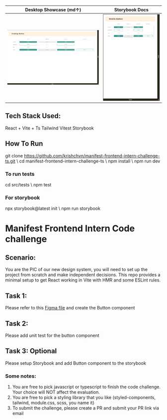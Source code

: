 | Desktop Showcase (md↑)          | Storybook Docs                      |
| ------------------------------- | ----------------------------------- |
| ![grid](/src/docs/DesktopButton.png) | ![storybook](/src/docs/MobileButton.png) |

## Tech Stack Used:

React + Vite + Ts Tailwind Vitest Storybook

## How To Run

git clone https://github.com/krishchvn/manifest-frontend-intern-challenge-ts.git \ cd manifest-frontend-intern-challenge-ts \ npm install \ npm run dev

### To run tests

cd src/tests \ npm test

### For storybook

npx storybook@latest init \ npm run storybook

# Manifest Frontend Intern Code challenge

## Scenario:

You are the PIC of our new design system, you will need to set up the project from scratch and make independent decisions. This repo provides a minimal setup to get React working in Vite with HMR and some ESLint rules.

## Task 1:

Please refer to this [Figma file](https://www.figma.com/design/rPH6m4Zc8RE7rIj1qJqLBR/Frontend-Code-challenge?node-id=3207-2&t=hOGdCdXzwoHItwiq-1) and create the Button component

## Task 2:

Please add unit test for the button component

## Task 3: Optional

Please setup Storybook and add Button component to the storybook

### Some notes:

1. You are free to pick javascript or typescript to finish the code challenge. Your choice will NOT affect the evaluation.
2. You are free to pick a styling library that you like (styled-components, tailwind, module.css, scss, you name it)
3. To submit the challenge, please create a PR and submit your PR link via email
